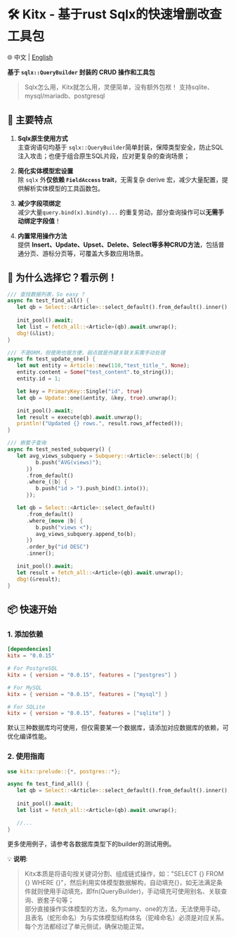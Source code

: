 # 🛠️ Kitx - 基于rust Sqlx的快速增删改查工具包

🌐 中文 | [English](https://github.com/wujianqi/kitx/blob/main/README.md) 

**基于 `sqlx::QueryBuilder` 封装的 CRUD 操作和工具包** 

> Sqlx怎么用，Kitx就怎么用，灵便简单，没有额外包袱！
> 支持sqlite、mysql/mariadb、postgresql

## 🌟 主要特点

1. **Sqlx原生使用方式**  
   主查询语句均基于 `sqlx::QueryBuilder`简单封装，保障类型安全，防止SQL注入攻击；也便于组合原生SQL片段，应对更复杂的查询场景；

2. **简化实体模型宏设置**  
   除 `sqlx` 外**仅依赖 `FieldAccess` trait**，无需复杂 derive 宏，减少大量配置，提供解析实体模型的工具函数包。

3. **减少字段项绑定**  
   减少大量`query.bind(x).bind(y)...` 的重复劳动，部分查询操作可以**无需手动绑定字段值**！

4. **内置常用操作方法**  
   提供 **Insert、Update、Upset、Delete、Select等多种CRUD方法**，包括普通分页、游标分页等，可覆盖大多数应用场景。


## 🚀 为什么选择它？看示例！

```rust
/// 查找数据列表，So easy ?
async fn test_find_all() {
   let qb = Select::<Article>::select_default().from_default().inner();
    
   init_pool().await;
   let list = fetch_all::<Article>(qb).await.unwrap();  
   dbg!(&list);
}

/// 不是ORM，但使用也很方便，弱点就是外键关联关系需手动处理
async fn test_update_one() {
   let mut entity = Article::new(110,"test_title_", None);
   entity.content = Some("test_content".to_string());
   entity.id = 1;

   let key = PrimaryKey::Single("id", true)
   let qb = Update::one(&entity, &key, true).unwrap();

   init_pool().await;
   let result = execute(qb).await.unwrap(); 
   println!("Updated {} rows.", result.rows_affected());
}

/// 嵌套子查询
async fn test_nested_subquery() {
   let avg_views_subquery = Subquery::<Article>::select(|b| {
         b.push("AVG(views)");
      })
      .from_default()
      .where_(|b| {
         b.push("id > ").push_bind(3.into());
      });

   let qb = Select::<Article>::select_default()
      .from_default()
      .where_(move |b| {
         b.push("views <");
         avg_views_subquery.append_to(b);
      })
      .order_by("id DESC")
      .inner();

   init_pool().await;
   let result = fetch_all::<Article>(qb).await.unwrap();
   dbg!(&result);
}
```

## 📦 快速开始

### 1. 添加依赖
```toml
[dependencies]
kitx = "0.0.15"

# For PostgreSQL
kitx = { version = "0.0.15", features = ["postgres"] }

# For MySQL
kitx = { version = "0.0.15", features = ["mysql"] }

# For SQLite
kitx = { version = "0.0.15", features = ["sqlite"] }
```
  默认三种数据库均可使用，但仅需要某一个数据库，请添加对应数据库的依赖，可优化编译性能。

### 2. 使用指南
```rust
use kitx::prelude::{*, postgres::*};

async fn test_find_all() {
   let qb = Select::<Article>::select_default().from_default().inner();
    
   init_pool().await;
   let list = fetch_all::<Article>(qb).await.unwrap();  

   //...
}
```
  更多使用例子，请参考各数据库类型下的builder的测试用例。


💡 **说明**: 
> Kitx本质是将语句按关键词分割、组成链式操作，如："SELECT {} FROM {} WHERE {}"，然后利用实体模型数据解构，自动填充{}，如无法满足条件就则使用手动填充，即fn(QueryBuilder)，手动填充可使用别名、关联查询、嵌套子句等；  
> 部分直接操作实体模型的方法，名为many、one的方法，无法使用手动，且表名（蛇形命名）为与实体模型结构体名（驼峰命名）必须是对应关系。  
> 每个方法都经过了单元侧试，确保功能正常。
